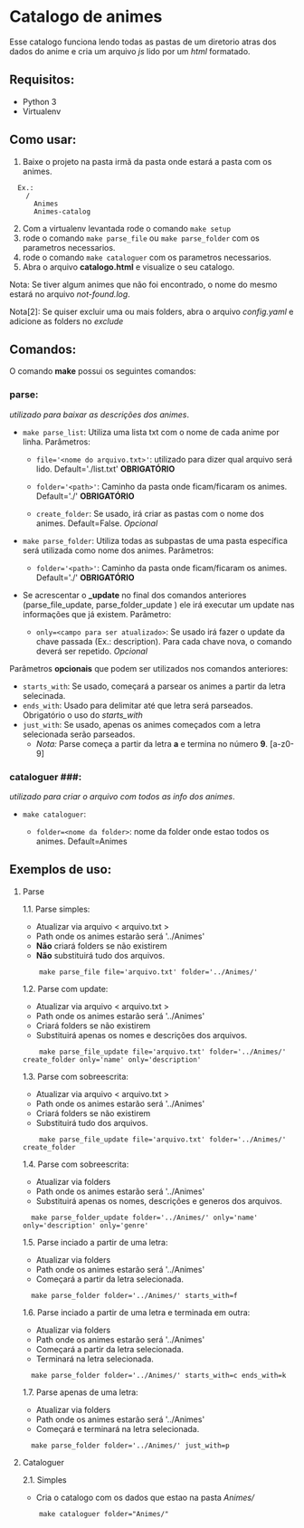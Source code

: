 # Catalogo de animes #

Esse catalogo funciona lendo todas as pastas de um diretorio atras dos dados do anime e
cria um arquivo _js_ lido por um _html_ formatado.

## Requisitos: ##

- Python 3
- Virtualenv

## Como usar: ##

1. Baixe o projeto na pasta irmã da pasta onde estará a pasta com os animes.
  ```
    Ex.:
      /
        Animes
        Animes-catalog

  ```
2. Com a virtualenv levantada rode o comando `make setup`
3. rode o comando `make parse_file` ou `make parse_folder` com os parametros necessarios.
4. rode o comando `make cataloguer` com os parametros necessarios.
5. Abra o arquivo **catalogo.html** e visualize o seu catalogo.

Nota: Se tiver algum animes que não foi encontrado, o nome do mesmo estará no arquivo *not-found.log*.

Nota[2]: Se quiser excluir uma ou mais folders, abra o arquivo *config.yaml* e adicione as folders no _exclude_


## Comandos: ##

O comando **make** possui os seguintes comandos:

### parse: ### 
_utilizado para baixar as descrições dos animes_. 


- `make parse_list`: Utiliza uma lista txt com o nome de cada anime por linha. Parâmetros:

  - `file='<nome do arquivo.txt>'`: utilizado para dizer qual arquivo será lido. Default='./list.txt' **OBRIGATÓRIO**

  - `folder='<path>'`: Caminho da pasta onde ficam/ficaram os animes. Default='./' **OBRIGATÓRIO**

  - `create_folder`: Se usado, irá criar as pastas com o nome dos animes. Default=False. _Opcional_
  
  
  
- `make parse_folder`: Utiliza todas as subpastas de uma pasta específica será utilizada como nome dos animes. Parâmetros:

  - `folder='<path>'`: Caminho da pasta onde ficam/ficaram os animes. Default='./' **OBRIGATÓRIO**



- Se acrescentar o **_update** no final dos comandos anteriores (parse_file_update, parse_folder_update ) ele irá executar um update nas informações que já existem. Parâmetro:

  - `only=<campo para ser atualizado>`: Se usado irá fazer o update da chave passada (Ex.: description). Para cada chave nova, o comando deverá ser repetido. _Opcional_


Parâmetros **opcionais** que podem ser utilizados nos comandos anteriores:
- `starts_with`: Se usado, começará a parsear os animes a partir da letra selecinada.
- `ends_with`: Usado para delimitar até que letra será parseados. Obrigatório o uso do _starts_with_
- `just_with`: Se usado, apenas os animes começados com a letra selecionada serão parseados.
  - _Nota:_ Parse começa a partir da letra **a** e termina no número **9**. [a-z0-9]


### cataloguer ###: 
_utilizado para criar o arquivo com todos as info dos animes_. 


- `make cataloguer`:

  - `folder=<nome da folder>`: nome da folder onde estao todos os animes. Default=Animes


## Exemplos de uso: ##

1. Parse

    1.1. Parse simples:
      - Atualizar via arquivo < arquivo.txt >
      - Path onde os animes estarão será '../Animes'
      - **Não** criará folders se não existirem
      - **Não** substituirá tudo dos arquivos.

    ```
        make parse_file file='arquivo.txt' folder='../Animes/'
    ```

    1.2. Parse com update:
      - Atualizar via arquivo < arquivo.txt >
      - Path onde os animes estarão será '../Animes'
      - Criará folders se não existirem
      - Substituirá apenas os nomes e descrições dos arquivos.

    ```
        make parse_file_update file='arquivo.txt' folder='../Animes/' create_folder only='name' only='description'
    ```

    1.3. Parse com sobreescrita:
      - Atualizar via arquivo < arquivo.txt >
      - Path onde os animes estarão será '../Animes'
      - Criará folders se não existirem
      - Substituirá tudo dos arquivos.

    ```
        make parse_file_update file='arquivo.txt' folder='../Animes/' create_folder
    ```

    1.4. Parse com sobreescrita:
      - Atualizar via folders
      - Path onde os animes estarão será '../Animes'
      - Substituirá apenas os nomes, descrições e generos dos arquivos.

    ```
      make parse_folder_update folder='../Animes/' only='name' only='description' only='genre'
    ```

    1.5. Parse inciado a partir de uma letra:
      - Atualizar via folders
      - Path onde os animes estarão será '../Animes'
      - Começará a partir da letra selecionada.

    ```
      make parse_folder folder='../Animes/' starts_with=f
    ```

    1.6. Parse inciado a partir de uma letra e terminada em outra:
      - Atualizar via folders
      - Path onde os animes estarão será '../Animes'
      - Começará a partir da letra selecionada.
      - Terminará na letra selecionada.

    ```
      make parse_folder folder='../Animes/' starts_with=c ends_with=k
    ```

    1.7. Parse apenas de uma letra:
      - Atualizar via folders
      - Path onde os animes estarão será '../Animes'
      - Começará e terminará na letra selecionada.

    ```
      make parse_folder folder='../Animes/' just_with=p
    ```

2. Cataloguer

    2.1. Simples

      - Cria o catalogo com os dados que estao na pasta _Animes/_

    ```
        make cataloguer folder="Animes/"
    ```
